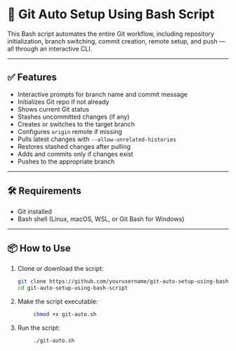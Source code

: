 # 🚀 Git Auto Setup Using Bash Script

This Bash script automates the entire Git workflow, including repository initialization, branch switching, commit creation, remote setup, and push — all through an interactive CLI.

---

## ✅ Features

- Interactive prompts for branch name and commit message
- Initializes Git repo if not already
- Shows current Git status
- Stashes uncommitted changes (if any)
- Creates or switches to the target branch
- Configures `origin` remote if missing
- Pulls latest changes with `--allow-unrelated-histories`
- Restores stashed changes after pulling
- Adds and commits only if changes exist
- Pushes to the appropriate branch

---

## 🛠️ Requirements

- Git installed
- Bash shell (Linux, macOS, WSL, or Git Bash for Windows)

---

## 📦 How to Use

1. Clone or download the script:
   ```bash
   git clone https://github.com/yourusername/git-auto-setup-using-bash-script.git
   cd git-auto-setup-using-bash-script
2. Make the script executable:
   ```bash
        chmod +x git-auto.sh
3. Run the script:
   ```bash
        ./git-auto.sh

